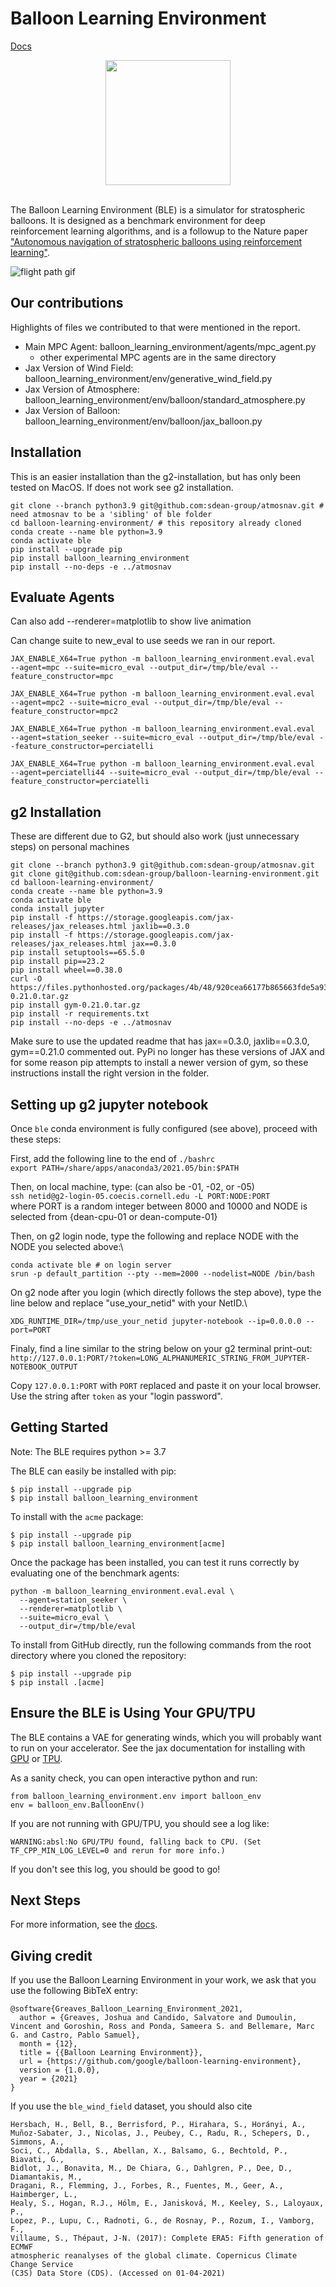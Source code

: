 # Balloon Learning Environment
[Docs][docs]

<div align="center">
  <img src="https://github.com/google/balloon-learning-environment/blob/master/docs/imgs/ble_logo_small.png?raw=True"
       height="200px">
  <br><br>
</div>

The Balloon Learning Environment (BLE) is a simulator for stratospheric
balloons. It is designed as a benchmark environment for deep reinforcement
learning algorithms, and is a followup to the Nature paper
["Autonomous navigation of stratospheric balloons using reinforcement learning"](https://www.nature.com/articles/s41586-020-2939-8).


![flight path gif](compressed_spedup_flight_path.gif)

## Our contributions

Highlights of files we contributed to that were mentioned in the report.

* Main MPC Agent: balloon_learning_environment/agents/mpc_agent.py
  - other experimental MPC agents are in the same directory
* Jax Version of Wind Field: balloon_learning_environment/env/generative_wind_field.py
* Jax Version of Atmosphere: balloon_learning_environment/env/balloon/standard_atmosphere.py
* Jax Version of Balloon: balloon_learning_environment/env/balloon/jax_balloon.py

## Installation

This is an easier installation than the g2-installation, but has only been tested on MacOS. If does not work see g2 installation.

```
git clone --branch python3.9 git@github.com:sdean-group/atmosnav.git # need atmosnav to be a 'sibling' of ble folder
cd balloon-learning-environment/ # this repository already cloned
conda create --name ble python=3.9
conda activate ble
pip install --upgrade pip
pip install balloon_learning_environment
pip install --no-deps -e ../atmosnav
```

## Evaluate Agents

Can also add --renderer=matplotlib to show live animation

Can change suite to new_eval to use seeds we ran in our report.

```
JAX_ENABLE_X64=True python -m balloon_learning_environment.eval.eval   --agent=mpc --suite=micro_eval --output_dir=/tmp/ble/eval --feature_constructor=mpc

JAX_ENABLE_X64=True python -m balloon_learning_environment.eval.eval   --agent=mpc2 --suite=micro_eval --output_dir=/tmp/ble/eval --feature_constructor=mpc2

JAX_ENABLE_X64=True python -m balloon_learning_environment.eval.eval   --agent=station_seeker --suite=micro_eval --output_dir=/tmp/ble/eval --feature_constructor=perciatelli

JAX_ENABLE_X64=True python -m balloon_learning_environment.eval.eval   --agent=perciatelli44 --suite=micro_eval --output_dir=/tmp/ble/eval --feature_constructor=perciatelli
```

## g2 Installation

These are different due to G2, but should also work (just unnecessary steps) on personal machines

```
git clone --branch python3.9 git@github.com:sdean-group/atmosnav.git
git clone git@github.com:sdean-group/balloon-learning-environment.git
cd balloon-learning-environment/
conda create --name ble python=3.9
conda activate ble
conda install jupyter
pip install -f https://storage.googleapis.com/jax-releases/jax_releases.html jaxlib==0.3.0
pip install -f https://storage.googleapis.com/jax-releases/jax_releases.html jax==0.3.0
pip install setuptools==65.5.0
pip install pip==23.2
pip install wheel==0.38.0
curl -O https://files.pythonhosted.org/packages/4b/48/920cea66177b865663fde5a9390a59de0ef3b642ad98106ac1d8717d7005/gym-0.21.0.tar.gz 
pip install gym-0.21.0.tar.gz
pip install -r requirements.txt
pip install --no-deps -e ../atmosnav
```


Make sure to use the updated readme that has jax==0.3.0, jaxlib==0.3.0, gym==0.21.0 commented out. PyPi no longer has these versions of JAX and for some reason pip attempts to install a newer version of gym, so these instructions install the right version in the folder.

## Setting up g2 jupyter notebook
Once `ble` conda environment is fully configured (see above), proceed with these steps: 

First, add the following line to the end of `./bashrc`\
`export PATH=/share/apps/anaconda3/2021.05/bin:$PATH`

Then, on local machine, type: (can also be -01, -02, or -05)\
`ssh netid@g2-login-05.coecis.cornell.edu -L PORT:NODE:PORT`\
where PORT is a random integer between 8000 and 10000 and NODE is selected from {dean-cpu-01 or dean-compute-01}

Then, on g2 login node, type the following and replace NODE with the NODE you selected above:\
```
conda activate ble # on login server
srun -p default_partition --pty --mem=2000 --nodelist=NODE /bin/bash
```

On g2 node after you login (which directly follows the step above), type the line below and replace "use_your_netid" with your NetID.\
```
XDG_RUNTIME_DIR=/tmp/use_your_netid jupyter-notebook --ip=0.0.0.0 --port=PORT
```

Finaly, find a line similar to the string below on your g2 terminal print-out:\
`http://127.0.0.1:PORT/?token=LONG_ALPHANUMERIC_STRING_FROM_JUPYTER-NOTEBOOK_OUTPUT`

Copy `127.0.0.1:PORT` with `PORT` replaced and paste it on your local browser. Use the string after `token` as your "login password".


## Getting Started

Note: The BLE requires python >= 3.7

The BLE can easily be installed with pip:

```
$ pip install --upgrade pip
$ pip install balloon_learning_environment
```

To install with the `acme` package:

```
$ pip install --upgrade pip
$ pip install balloon_learning_environment[acme]
```

Once the package has been installed, you can test it runs correctly by
evaluating one of the benchmark agents:

```
python -m balloon_learning_environment.eval.eval \
  --agent=station_seeker \
  --renderer=matplotlib \
  --suite=micro_eval \
  --output_dir=/tmp/ble/eval
```

To install from GitHub directly, run the following commands from the root
directory where you cloned the repository:

```
$ pip install --upgrade pip
$ pip install .[acme]
```


## Ensure the BLE is Using Your GPU/TPU

The BLE contains a VAE for generating winds, which you will probably want
to run on your accelerator. See the jax documentation for installing with
[GPU](https://github.com/google/jax#pip-installation-gpu-cuda) or
[TPU](https://github.com/google/jax#pip-installation-google-cloud-tpu).

As a sanity check, you can open interactive python and run:

```
from balloon_learning_environment.env import balloon_env
env = balloon_env.BalloonEnv()
```

If you are not running with GPU/TPU, you should see a log like:

```
WARNING:absl:No GPU/TPU found, falling back to CPU. (Set TF_CPP_MIN_LOG_LEVEL=0 and rerun for more info.)
```

If you don't see this log, you should be good to go!

## Next Steps

For more information, see the [docs][docs].

## Giving credit

If you use the Balloon Learning Environment in your work, we ask that you use
the following BibTeX entry:

```
@software{Greaves_Balloon_Learning_Environment_2021,
  author = {Greaves, Joshua and Candido, Salvatore and Dumoulin, Vincent and Goroshin, Ross and Ponda, Sameera S. and Bellemare, Marc G. and Castro, Pablo Samuel},
  month = {12},
  title = {{Balloon Learning Environment}},
  url = {https://github.com/google/balloon-learning-environment},
  version = {1.0.0},
  year = {2021}
}
```

If you use the `ble_wind_field` dataset, you should also cite

```
Hersbach, H., Bell, B., Berrisford, P., Hirahara, S., Horányi, A.,
Muñoz‐Sabater, J., Nicolas, J., Peubey, C., Radu, R., Schepers, D., Simmons, A.,
Soci, C., Abdalla, S., Abellan, X., Balsamo, G., Bechtold, P., Biavati, G.,
Bidlot, J., Bonavita, M., De Chiara, G., Dahlgren, P., Dee, D., Diamantakis, M.,
Dragani, R., Flemming, J., Forbes, R., Fuentes, M., Geer, A., Haimberger, L.,
Healy, S., Hogan, R.J., Hólm, E., Janisková, M., Keeley, S., Laloyaux, P.,
Lopez, P., Lupu, C., Radnoti, G., de Rosnay, P., Rozum, I., Vamborg, F.,
Villaume, S., Thépaut, J-N. (2017): Complete ERA5: Fifth generation of ECMWF
atmospheric reanalyses of the global climate. Copernicus Climate Change Service
(C3S) Data Store (CDS). (Accessed on 01-04-2021)
```


[docs]: https://balloon-learning-environment.readthedocs.io/en/latest/
